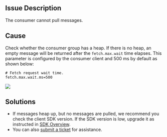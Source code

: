 ## Issue Description
The consumer cannot pull messages.

## Cause
Check whether the consumer group has a heap. If there is no heap, an empty message will be returned after the `fetch.max.wait` time elapses. This parameter is configured by the consumer client and 500 ms by default as shown below:
```
# Fetch request wait time.
fetch.max.wait.ms=500
```

![](https://main.qcloudimg.com/raw/05c88d97f36784e5f83c08b24e229265.png)

## Solutions
- If messages heap up, but no messages are pulled, we recommend you check the client SDK version. If the SDK version is low, upgrade it as instructed in [SDK Overview](https://intl.cloud.tencent.com/document/product/597/41028).
- You can also [submit a ticket](https://console.intl.cloud.tencent.com/workorder/category) for assistance.





